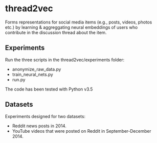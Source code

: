 thread2vec
==========================

Forms representations for social media items (e.g., posts, videos, photos etc.) by  learning & aggreggating neural embeddings of users who contribute in the discussion thread about the item.

Experiments
-----------

Run the three scripts in the thread2vec/experiments folder:
- anonymize_raw_data.py
- train_neural_nets.py
- run.py

The code has been tested with Python v3.5

Datasets
--------

Experiments designed for two datasets:
- Reddit news posts in 2014.
- YouTube videos that were posted on Reddit in September-December 2014.
